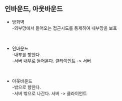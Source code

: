 ## 인바운드, 아웃바운드

* 방화벽<br>
-외부망에서 들어오는 접근시도를 통제하여 내부망을 보호 <br>
<br>

* 인바운드 <br>
-내부를 향한다. <br>
-서버 내부로 들어온다. 클라이언트 -> 서버 <br>
<br>

* 아웃바운드 <br>
-밖으로 향한다. <br>
-서버 밖으로 나간다. 서버 -> 클라이언트 <br> 
